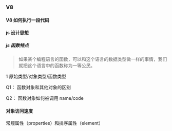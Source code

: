### V8

#### V8 如何执行一段代码


#### js 设计思想

##### js 函数特点
  > 如果某个编程语言的函数，可以和这个语言的数据类型做一样的事情，我们就把这个语言中的函数称为一等公民。

  1 原始类型/对象类型/函数类型

  Q1： 函数对象和其他对象的区别

  Q2： 函数对象如何被调用
    name/code

#### 对象访问速度

  常规属性（properties）和排序属性（element）